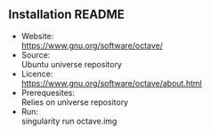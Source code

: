 ## Installation README

* Website:  
            https://www.gnu.org/software/octave/
* Source:   
            Ubuntu universe repository
* Licence:  
            https://www.gnu.org/software/octave/about.html
* Prerequesites:     
            Relies on universe repository
* Run:      
            singularity run octave.img
